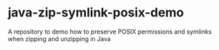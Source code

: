 # java-zip-symlink-posix-demo
A repository to demo how to preserve POSIX permissions and symlinks when zipping and unzipping in Java
